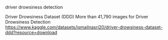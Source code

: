 driver drowsiness detection 


Driver Drowsiness Dataset (DDD)
More than 41,790 images for Driver Drowsiness Detection
https://www.kaggle.com/datasets/ismailnasri20/driver-drowsiness-dataset-ddd?resource=download
